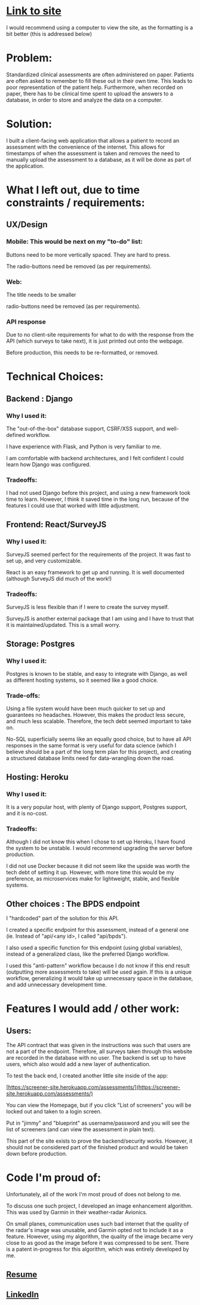 # [Link to site](https://screener-site.herokuapp.com/frontend/)
I would recommend using a computer to view the site, as the formatting is a bit better (this is addressed below)

# Problem:
Standardized clinical assessments are often administered on paper. Patients are often asked to remember to fill these out in their own time. This leads to poor representation of the patient help. Furthermore, when recorded on paper, there has to be clinical time spent to upload the answers to a database, in order to store and analyze the data on a computer.

# Solution:
I built a client-facing web application that allows a patient to record an assessment with the convenience of the internet. This allows for timestamps of when the assessment is taken and removes the need to manually upload the assessment to a database, as it will be done as part of the application.

# What I left out, due to time constraints / requirements:

## UX/Design

### Mobile: This would be next on my &quot;to-do&quot; list:

Buttons need to be more vertically spaced. They are hard to press.

The radio-buttons need be removed (as per requirements).

### Web:

The title needs to be smaller

radio-buttons need be removed (as per requirements).

### API response
Due to no client-site requirements for what to do with the response from the API (which surveys to take next), it is just printed out onto the webpage.

Before production, this needs to be re-formatted, or removed.

# Technical Choices:
## Backend : Django

### Why I used it:

The &quot;out-of-the-box&quot; database support, CSRF/XSS support, and well-defined workflow.

I have experience with Flask, and Python is very familiar to me.

I am comfortable with backend architectures, and I felt confident I could learn how Django was configured.

### Tradeoffs:

I had not used Django before this project, and using a new framework took time to learn. However, I think it saved time in the long run, because of the features I could use that worked with little adjustment.

## Frontend: React/SurveyJS

### Why I used it:

SurveyJS seemed perfect for the requirements of the project. It was fast to set up, and very customizable.

React is an easy framework to get up and running. It is well documented (although SurveyJS did much of the work!)

### Tradeoffs:

SurveyJS is less flexible than if I were to create the survey myself.

SurveyJS is another external package that I am using and I have to trust that it is maintained/updated. This is a small worry.

## Storage: Postgres

### Why I used it:

Postgres is known to be stable, and easy to integrate with Django, as well as different hosting systems, so it seemed like a good choice.

### Trade-offs:

Using a file system would have been much quicker to set up and guarantees no headaches. However, this makes the product less secure, and much less scalable. Therefore, the tech debt seemed important to take on.

No-SQL superficially seems like an equally good choice, but to have all API responses in the same format is very useful for data science (which I believe should be a part of the long term plan for this project), and creating a structured database limits need for data-wrangling down the road.

## Hosting: Heroku

### Why I used it:

It is a very popular host, with plenty of Django support, Postgres support, and it is no-cost.

### Tradeoffs:

Although I did not know this when I chose to set up Heroku, I have found the system to be unstable. I would recommend upgrading the server before production.

I did not use Docker because it did not seem like the upside was worth the tech debt of setting it up. However, with more time this would be my preference, as microservices make for lightweight, stable, and flexible systems.

## Other choices : The BPDS endpoint

I &quot;hardcoded&quot; part of the solution for this API.

I created a specific endpoint for this assessment, instead of a general one (ie. Instead of &quot;api/<any id\>, I called &quot;api/bpds&quot;).

I also used a specific function for this endpoint (using global variables), instead of a generalized class, like the preferred Django workflow.

I used this &quot;anti-pattern&quot; workflow because I do not know if this end result (outputting more assessments to take) will be used again. If this is a unique workflow, generalizing it would take up unnecessary space in the database, and add unnecessary development time.

# Features I would add / other work:

## Users:

The API contract that was given in the instructions was such that users are not a part of the endpoint. Therefore, all surveys taken through this website are recorded in the database with no user. The backend is set up to have users, which also would add a new layer of authentication.

To test the back end, I created another little site inside of the app:

[https://screener-site.herokuapp.com/assessments/](https://screener-site.herokuapp.com/assessments/)

You can view the Homepage, but if you click &quot;List of screeners&quot; you will be locked out and taken to a login screen.

Put in &quot;jimmy&quot; and &quot;blueprint&quot; as username/password and you will see the list of screeners (and can view the assessment in plain text).

This part of the site exists to prove the backend/security works. However, it should not be considered part of the finished product and would be taken down before production.

# Code I&#39;m proud of:

Unfortunately, all of the work I&#39;m most proud of does not belong to me.

To discuss one such project, I developed an image enhancement algorithm. This was used by Garmin in their weather-radar Avionics.

On small planes, communication uses such bad internet that the quality of the radar&#39;s image was unusable, and Garmin opted not to include it as a feature. However, using my algorithm, the quality of the image became very close to as good as the image before it was compressed to be sent. There is a patent in-progress for this algorithm, which was entirely developed by me.

## [Resume](https://github.com/jimmycarney1/screener-app/blob/master/Jimmy%20Carney.pdf)

## [LinkedIn](https://www.linkedin.com/in/jimmy-carney-096564a6/)
